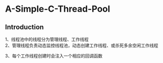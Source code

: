 # A-Simple-C-Thread-Pool

Introduction
--------------
1、线程池中的线程分为管理线程、工作线程<br>
2、管理线程负责动态监控线程池，动态创建工作线程、或杀死多余空闲工作线程

3、每个工作线程创建时会注入一个相应的回调函数
